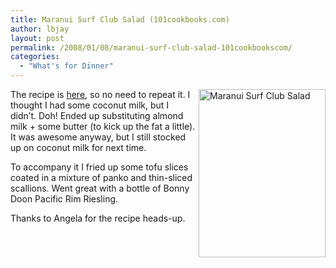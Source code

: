 ```yaml
---
title: Maranui Surf Club Salad (101cookbooks.com)
author: lbjay
layout: post
permalink: /2008/01/08/maranui-surf-club-salad-101cookbookscom/
categories:
  - "What's for Dinner"
---
```

<abbr class="unapi-id" title=""><!-- &nbsp; --></abbr> 

<a rel="lightbox" title="Maranui Surf Club Salad" href="http://blog.reallywow.com/static/uploads/2008/01/img_2186.JPG"><img title="Maranui Surf Club Salad" src="http://blog.reallywow.com/static/uploads/2008/01/img_2186.JPG" alt="Maranui Surf Club Salad" width="203" height="269" align="right" /></a>The recipe is [here][1], so no need to repeat it. I thought I had some coconut milk, but I didn&#8217;t. Doh! Ended up substituting almond milk + some butter (to kick up the fat a little). It was awesome anyway, but I still stocked up on coconut milk for next time.

To accompany it I fried up some tofu slices coated in a mixture of panko and thin-sliced scallions. Went great with a bottle of Bonny Doon Pacific Rim Riesling.

Thanks to Angela for the recipe heads-up.

 [1]: http://www.101cookbooks.com/archives/001565.html